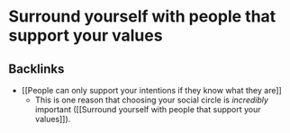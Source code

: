 # Surround yourself with people that support your values

## Backlinks
* [[People can only support your intentions if they know what they are]]
	* This is one reason that choosing your social circle is *incredibly* important ([[Surround yourself with people that support your values]]).

<!-- {BearID:C4C75ACE-1EB3-4395-B610-2031F2C8D78D-8570-0000173972FBEC46} -->
